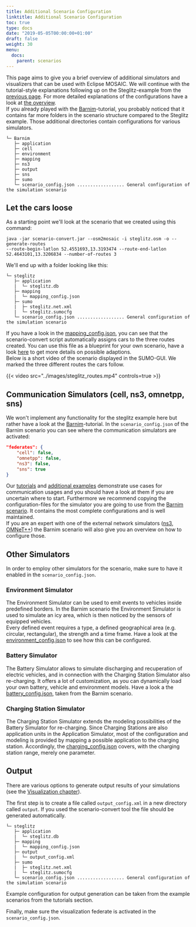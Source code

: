 ```yaml
---
title: Additional Scenario Configuration
linktitle: Additional Scenario Configuration
toc: true
type: docs
date: "2019-05-05T00:00:00+01:00"
draft: false
weight: 30
menu:
  docs:
    parent: scenarios
---
```


This page aims to give you a brief overview of additional simulators and visualizers that can be used with Eclipse MOSAIC.
We will continue with the tutorial-style explanations following up on the Steglitz-example from the
[previous page](create_a_new_scenario). For more detailed explanations of the configurations have a
look at [the overview](/docs/scenarios).  
If you already played with the [Barnim](/tutorials/barnim_basic)-tutorial, you probably noticed that it contains far
more folders in the scenario structure compared to the Steglitz example. Those additional directories contain
configurations for various simulators.

```plaintext
└─ Barnim
   ├─ application
   ├─ cell
   ├─ environment
   ├─ mapping
   ├─ ns3
   ├─ output
   ├─ sns
   ├─ sumo
   └─ scenario_config.json .................. General configuration of the simulation scenario
```

## Let the cars loose

As a starting point we'll look at the scenario that we created using this command:
```
java -jar scenario-convert.jar --osm2mosaic -i steglitz.osm -o --generate-routes
--route-begin-latlon 52.4551693,13.3193474 --route-end-latlon 52.4643101,13.3206834 --number-of-routes 3
```
We'll end up with a folder looking like this:

```plaintext
└─ steglitz
   ├─ application
   |  └─ steglitz.db
   ├─ mapping
   |  └─ mapping_config.json
   ├─ sumo
   |  ├─ steglitz.net.xml
   |  └─ steglitz.sumocfg
   └─ scenario_config.json .................. General configuration of the simulation scenario
```

If you have a look in the [mapping_config.json](/docs/scenarios/files/steglitz_mapping_config.json), 
you can see that the scenario-convert script automatically assigns cars to the three routes created. You can use this
file as a blueprint for your own scenario, have a look [here](/docs/scenarios#applications-and-mapping)
to get more details on possible adaptions.  
Below is a short video of the scenario displayed in the SUMO-GUI. We marked the three different routes the cars
follow.

{{< video src="../images/steglitz_routes.mp4" controls=true >}}

## Communication Simulators (cell, ns3, omnetpp, sns)

We won't implement any functionality for the steglitz example here but rather have a look at the
[Barnim](/tutorials/barnim_basic/)-tutorial. In the `scenario_config.json` of the Barnim scenario you can see where the
communication simulators are activated:
```json
"federates": {
    "cell": false,
    "omnetpp": false,
    "ns3": false,
    "sns": true
}
```
Our [tutorials](/tutorials) and [additional examples](/tutorials/additional_examples) demonstrate use cases for
communication usages and you should have a look at them if you are uncertain where to start. Furthermore we
recommend copying the configuration-files for the simulator you are going to use from the [Barnim scenario](/tutorials/barnim_basic). It
contains the most complete configurations and is well maintained.  
If you are an expert with one of the external network simulators ([ns3](/docs/simulators/network_simulator_ns3),
[OMNeT++](/docs/simulators/network_simulator_omnetpp)) the Barnim scenario will also give
you an overview on how to configure those.

## Other Simulators

In order to employ other simulators for the scenario, make sure to have it enabled in the `scenario_config.json`.

### Environment Simulator
The Environment Simulator can be used to emit events to vehicles inside predefined borders. In the Barnim scenario
the Environment Simulator is used to simulate an icy area, which is then noticed by the sensors of equipped vehicles.  
Every defined event requires a type, a defined geographical area (e.g. circular, rectangular), the strength and a time frame. Have a look
 at the [environment_config.json](files/eventserver_config.json) to see how this can be configured.

### Battery Simulator
The Battery Simulator allows to simulate discharging and recuperation of electric vehicles, and in connection with the
Charging Station Simulator also re-charging. It offers a lot of customization, as you can
dynamically load your own battery, vehicle and environment models. Have a look a the [battery_config.json](files/battery_config.json),
taken from the Barnim scenario.

### Charging Station Simulator

The Charging Station Simulator extends the modeling possibilities of the Battery Simulator for re-charging.
Since Charging Stations are also application units in the Application Simulator, most of the configuration and modeling is
provided by mapping a possible application to the charging station.
Accordingly, the [charging_config.json](files/charging_config.json) covers, with the charging station range, merely one parameter.

## Output

There are various options to generate output results of your simulations (see the
[Visualization chapter](/docs/visualization/filevis)). 

The first step is to create a file called `output_config.xml` in a new directory called `output`.
If you used the scenario-convert tool the file should be generated automatically. 

```plaintext
└─ steglitz
   ├─ application
   |  └─ steglitz.db
   ├─ mapping
   |  └─ mapping_config.json
   ├─ output
   |  └─ output_config.xml
   ├─ sumo
   |  ├─ steglitz.net.xml
   |  └─ steglitz.sumocfg
   └─ scenario_config.json .................. General configuration of the simulation scenario
```

Example configuration for output generation can be taken from the example scenarios from the tutorials section.

Finally, make sure the visualization federate is activated in the `scenario_config.json`.
<!--
```xml
<!-- Visualization -- >
<federate id="output" active="true"/>
```

Now we have to configure the statistics visualizer itself. This [visualizer_config.xml](/docs/scenarios/files/steglitz_visualizer_config.xml) contains the basic
configuration in order to calculate the average travel times for the vehicles. If you want to make adaptions, please
refer to [statistics visualizer](/docs/visualization/statistics).  
Go ahead and run the simulation one more time. Afterwards the log-directory should contain a file called 
`AverageVehicleTravelTime.csv` in a directory called `StatisticsVisualizer`:
```csv
group;group-value;total;
Car;186.369;336;
```
This tells us that there was a total amount of 336 vehicles of the type `Car` in the simulation, which traveled
for 186.369  seconds on average.
-->

